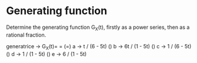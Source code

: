 <!SLIDE form=generatrice>
# Generating function

Determine the generating function G<sub>X</sub>(t), firstly as a power series, then as a rational fraction.

generatrice -> G<sub>X</sub>(t)= =
    (=) a -> t / (6 - 5t)
    () b -> 6t / (1 - 5t)
    () c -> 1 / (6 - 5t)
    () d -> 1 / (1 - 5t)
    () e -> 6 / (1 - 5t)

~~~FORM:generatrice~~~